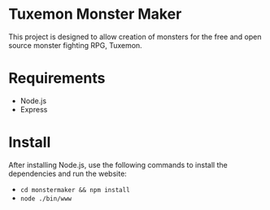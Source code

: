 # Tuxemon Monster Maker

This project is designed to allow creation of monsters for the free and open source
monster fighting RPG, Tuxemon.


# Requirements

* Node.js
* Express


# Install

After installing Node.js, use the following commands to install the
dependencies and run the website:

* `cd monstermaker && npm install`  
* `node ./bin/www`
